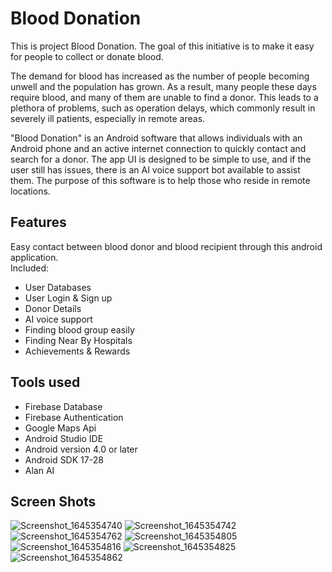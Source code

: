 # Blood Donation
This is project Blood Donation. The goal of this initiative is to make it easy for people to collect or donate blood.

The demand for blood has increased as the number of people becoming unwell and the population has grown. As a result, many people these days require blood, and many of them are unable to find a donor. This leads to a plethora of problems, such as operation delays, which commonly result in severely ill patients, especially in remote areas.

"Blood Donation" is an Android software that allows individuals with an Android phone and an active internet connection to quickly contact and search for a donor. The app UI is designed to be simple to use, and if the user still has issues, there is an AI voice support bot available to assist them. The purpose of this software is to help those who reside in remote locations.

## Features
Easy contact between blood donor and blood recipient through this android application.<br>
Included:
- User Databases
- User Login & Sign up
- Donor Details
- AI voice support
- Finding blood group easily
- Finding Near By Hospitals
- Achievements & Rewards
       
## Tools used
- Firebase Database
- Firebase Authentication
- Google Maps Api
- Android Studio IDE
- Android version 4.0 or later
- Android SDK 17-28
- Alan AI

## Screen Shots
![Screenshot_1645354740](https://user-images.githubusercontent.com/77083945/154844510-f50112d6-1ac6-41e0-995e-a35337794bdf.png)
![Screenshot_1645354742](https://user-images.githubusercontent.com/77083945/154844512-54256b99-aef6-4eb2-9d9b-8404e1516e09.png)
![Screenshot_1645354762](https://user-images.githubusercontent.com/77083945/154844514-bf7acf97-6278-49cb-9931-1154c8195cd7.png)
![Screenshot_1645354805](https://user-images.githubusercontent.com/77083945/154844516-fa8e73e0-c92a-4f24-977d-6dda74363e6e.png)
![Screenshot_1645354816](https://user-images.githubusercontent.com/77083945/154844517-2e7e8c87-001f-41a3-9a02-d495666cb068.png)
![Screenshot_1645354825](https://user-images.githubusercontent.com/77083945/154844518-debb5bc9-ff7e-4935-bff2-82cd1b87aba8.png)
![Screenshot_1645354862](https://user-images.githubusercontent.com/77083945/154844519-284ee75b-dc9e-4b6e-9a96-d6fecb49b508.png)
